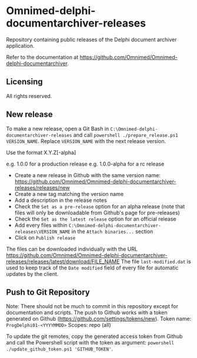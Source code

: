 # Omnimed-delphi-documentarchiver-releases
Repository containing public releases of the Delphi document archiver application.

Refer to the documentation at https://github.com/Omnimed/Omnimed-delphi-documentarchiver.

## Licensing
All rights reserved.

## New release
To make a new release, open a Git Bash in `C:\Omnimed-delphi-documentarchiver-releases` and call `powershell ./prepare_release.ps1 VERSION_NAME`. Replace `VERSION_NAME` with the next release version.

Use the format X.Y.Z[-alpha]

e.g. 1.0.0 for a production release
e.g. 1.0.0-alpha for a rc release

- Create a new release in Github with the same version name: https://github.com/Omnimed/Omnimed-delphi-documentarchiver-releases/releases/new
- Create a new tag matching the version name
- Add a description in the release notes
- Check the `Set as a pre-release` option for an alpha release (note that files will only be downloadable from Github's page for pre-releases)
- Check the `Set as the latest release` option for an official release
- Add every files within `C:\Omnimed-delphi-documentarchiver-releases\VERSION_NAME` in the `Attach binaries...` section
- Click on `Publish release`

The files can be downloaded individually with the URL https://github.com/Omnimed/Omnimed-delphi-documentarchiver-releases/releases/latest/download/FILE_NAME
The file `last-modified.dat` is used to keep track of the `Date modified` field of every file for automatic updates by the client.

## Push to Git Repository
Note: There should not be much to commit in this repository except for documentation and scripts.
The push to Github works with a token generated on Github (https://github.com/settings/tokens/new).
Token name: `ProgDelphi01-<YYYYMMDD>`
Scopes: repo (all)

To update the git remotes, copy the generated access token from Github and call the Powershell script with the token as argument: `powershell ./update_github_token.ps1 'GITHUB_TOKEN'`.
